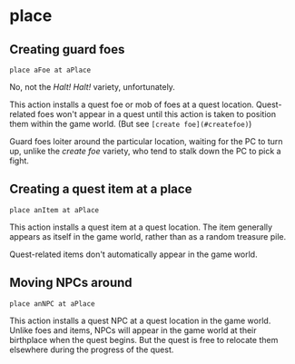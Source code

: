 # place

## Creating guard foes

    place aFoe at aPlace

No, not the _Halt! Halt!_ variety, unfortunately.

This action installs a quest foe or mob of foes at a quest location. Quest-related foes won't appear in a quest until this action is taken to position them within the game world. (But see `[create foe](#createfoe)`)

Guard foes loiter around the particular location, waiting for the PC to turn up, unlike the _create foe_ variety, who tend to stalk down the PC to pick a fight.


## Creating a quest item at a place

    place anItem at aPlace

This action installs a quest item at a quest location. The item generally appears as itself in the game world, rather than as a random treasure pile.

Quest-related items don't automatically appear in the game world.


## Moving NPCs around

    place anNPC at aPlace

This action installs a quest NPC at a quest location in the game world. Unlike foes and items, NPCs will appear in the game world at their birthplace when the quest begins. But the quest is free to relocate them elsewhere during the progress of the quest.
